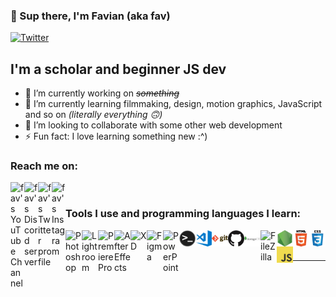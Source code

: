 ### 👋 Sup there, I'm Favian (aka fav)

[![Twitter](https://img.shields.io/twitter/follow/favianrizqulloh?color=1DA1F2&logo=twitter&style=for-the-badge)](https://twitter.com/intent/follow?original_referer=https%3A%2F%2Fgithub.com%2Ffavianrizqulloh&screen_name=favianrizqulloh)

## I'm a scholar and beginner JS dev

- 🔭 I’m currently working on _~~something~~_
- 🌱 I’m currently learning filmmaking, design, motion graphics, JavaScript and so on _(literally everything 🙃)_
- 👯 I’m looking to collaborate with some other web development
- ⚡ Fun fact: I love learning something new :^)

### Reach me on:

[<img align="left" alt="fav's YouTube Channel" width="22px" src="https://cdn.jsdelivr.net/npm/simple-icons@v3/icons/youtube.svg" />](https://goo.gl/2v8SDU)
[<img align="left" alt="fav's Discord server" width="22px" src="https://cdn.jsdelivr.net/npm/simple-icons@v3/icons/discord.svg" />](https://discord.io/favcommunity)
[<img align="left" alt="fav's Twitter profile" width="22px" src="https://cdn.jsdelivr.net/npm/simple-icons@v3/icons/twitter.svg" />](https://twitter.com/favianrizqulloh)
[<img align="left" alt="fav's Instagram" width="22px" src="https://cdn.jsdelivr.net/npm/simple-icons@v3/icons/instagram.svg" />](https://www.instagram.com/favianrizqulloh)

<br />

### Tools I use and programming languages I learn:

[<img align="left" alt="Photoshop" width="26px" src="https://www.adobe.com/content/dam/cc/icons/photoshop-mobile.svg" />](https://www.photoshop.com/)
[<img align="left" alt="Lightroom" width="26px" src="https://www.adobe.com/content/dam/cc/us/en/creative-cloud/lightroom-cc.svg" />](https://lightroom.adobe.com/)
[<img align="left" alt="Premiere Pro" width="26px" src="https://www.adobe.com/content/dam/cc/icons/pr_cc_app_RGB.svg" />](https://www.adobe.com/products/premiere.html)
[<img align="left" alt="After Effects" width="26px" src="https://www.adobe.com/content/dam/cc/icons/aftereffects.svg" />](https://www.adobe.com/products/aftereffects.html)
[<img align="left" alt="XD" width="26px" src="https://www.adobe.com/content/dam/cc/icons/xd.svg" />](https://www.adobe.com/products/xd.html)
[<img align="left" alt="Figma" width="26px" src="https://upload.wikimedia.org/wikipedia/commons/3/33/Figma-logo.svg" />](https://www.figma.com)
[<img align="left" alt="PowerPoint" width="26px" src="https://upload.wikimedia.org/wikipedia/commons/2/2e/Microsoft_Office_PowerPoint_%282018%E2%80%93present%29.svg" />](https://www.microsoft.com/en-us/microsoft-365/powerpoint)
[<img align="left" alt="Terminal" width="26px" src="https://raw.githubusercontent.com/github/explore/80688e429a7d4ef2fca1e82350fe8e3517d3494d/topics/terminal/terminal.png" />](https://github.com/Microsoft/Terminal)
[<img align="left" alt="Visual Studio Code" width="26px" src="https://raw.githubusercontent.com/github/explore/80688e429a7d4ef2fca1e82350fe8e3517d3494d/topics/visual-studio-code/visual-studio-code.png" />](https://code.visualstudio.com/)
[<img align="left" alt="Git" width="26px" src="https://raw.githubusercontent.com/github/explore/80688e429a7d4ef2fca1e82350fe8e3517d3494d/topics/git/git.png" />](https://git-scm.com/)
[<img align="left" alt="GitHub" width="26px" src="https://raw.githubusercontent.com/github/explore/78df643247d429f6cc873026c0622819ad797942/topics/github/github.png" />](https://github.com/favianrizqulloh)
[<img align="left" alt="MongoDB" width="26px" src="https://raw.githubusercontent.com/github/explore/80688e429a7d4ef2fca1e82350fe8e3517d3494d/topics/mongodb/mongodb.png" />](https://www.mongodb.com/)
[<img align="left" alt="FileZilla" width="26px" src="https://upload.wikimedia.org/wikipedia/commons/0/01/FileZilla_logo.svg" />](https://filezilla-project.org/)
[<img align="left" alt="Node.js" width="26px" src="https://raw.githubusercontent.com/github/explore/80688e429a7d4ef2fca1e82350fe8e3517d3494d/topics/nodejs/nodejs.png" />](https://www.nodejs.org/)
[<img align="left" alt="HTML5" width="26px" src="https://raw.githubusercontent.com/github/explore/80688e429a7d4ef2fca1e82350fe8e3517d3494d/topics/html/html.png" />](https://www.w3schools.com/html/)
[<img align="left" alt="CSS3" width="26px" src="https://raw.githubusercontent.com/github/explore/80688e429a7d4ef2fca1e82350fe8e3517d3494d/topics/css/css.png" />](https://www.w3schools.com/css/)
[<img align="left" alt="JavaScript" width="26px" src="https://raw.githubusercontent.com/github/explore/80688e429a7d4ef2fca1e82350fe8e3517d3494d/topics/javascript/javascript.png" />](https://www.w3schools.com/js/)

<br />
<br />

---
